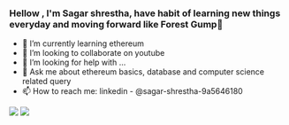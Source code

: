 ### Hellow , I'm Sagar shrestha, have habit of learning new things everyday and moving forward like Forest Gump👋

- 🌱 I’m currently learning ethereum
- 👯 I’m looking to collaborate on youtube
- 🤔 I’m looking for help with ...
- 💬 Ask me about ethereum basics, database and computer science related query
- 📫 How to reach me: linkedin - @sagar-shrestha-9a5646180


<img src="https://github-readme-stats.vercel.app/api?username=sagarshrestha12&include_all_commits=true">

<img src="https://github-readme-stats.vercel.app/api/top-langs/?username=sagarshrestha12&layout=compact">
